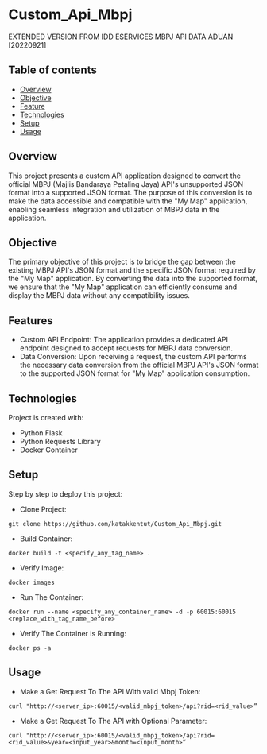 # Custom_Api_Mbpj
EXTENDED VERSION FROM IDD ESERVICES MBPJ API DATA ADUAN [20220921] 

## Table of contents
* [Overview](#overview)
* [Objective](#objective)
* [Feature](#features)
* [Technologies](#technologies)
* [Setup](#setup)
* [Usage](#usage)
  
## Overview

This project presents a custom API application designed to convert the official MBPJ (Majlis Bandaraya Petaling Jaya) API's unsupported JSON format into a supported JSON format. The purpose of this conversion is to make the data accessible and compatible with the "My Map" application, enabling seamless integration and utilization of MBPJ data in the application.

## Objective

The primary objective of this project is to bridge the gap between the existing MBPJ API's JSON format and the specific JSON format required by the "My Map" application. By converting the data into the supported format, we ensure that the "My Map" application can efficiently consume and display the MBPJ data without any compatibility issues.

## Features

* Custom API Endpoint: The application provides a dedicated API endpoint designed to accept requests for MBPJ data conversion.
* Data Conversion: Upon receiving a request, the custom API performs the necessary data conversion from the official MBPJ API's JSON format to the supported JSON format for "My Map" application consumption.
	
## Technologies
Project is created with:
* Python Flask
* Python Requests Library
* Docker Container

	
## Setup
Step by step to deploy this project:

* Clone Project:
```
git clone https://github.com/katakkentut/Custom_Api_Mbpj.git
```
* Build Container:
```
docker build -t <specify_any_tag_name> .
```
* Verify Image:
```
docker images
```
* Run The Container:
```
docker run --name <specify_any_container_name> -d -p 60015:60015 <replace_with_tag_name_before>
```
* Verify The Container is Running:
```
docker ps -a
```

## Usage
* Make a Get Request To The API With valid Mbpj Token:
```
curl "http://<server_ip>:60015/<valid_mbpj_token>/api?rid=<rid_value>”
```
* Make a Get Request To The API with Optional Parameter:
```
curl "http://<server_ip>:60015/<valid_mbpj_token>/api?rid=<rid_value>&year=<input_year>&month=<input_month>”
```
